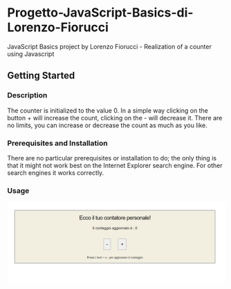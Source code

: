 # Progetto-JavaScript-Basics-di-Lorenzo-Fiorucci
JavaScript Basics project by Lorenzo Fiorucci - Realization of a counter using Javascript

## Getting Started

### Description
The counter is initialized to the value 0. In a simple way clicking on the button + will increase the count, clicking on the - will decrease it. There are no limits, you can increase or decrease the count as much as you like.

### Prerequisites and Installation
There are no particular prerequisites or installation to do; the only thing is that it might not work best on the Internet Explorer search engine. For other search engines it works correctly.

### Usage

![screen](IMG/program-screenshot.jpg)

